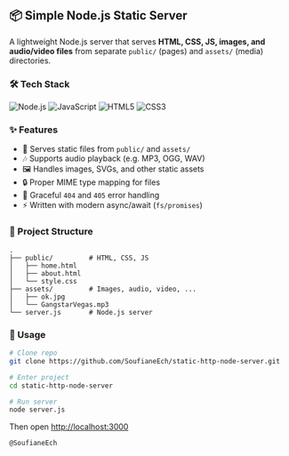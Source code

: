 ## 📦 Simple Node.js Static Server

A lightweight Node.js server that serves **HTML, CSS, JS, images, and audio/video files** from separate `public/` (pages) and `assets/` (media) directories.

### 🛠️ Tech Stack

![Node.js](https://img.shields.io/badge/Node.js-43853D?style=for-the-badge&logo=node.js&logoColor=white)
![JavaScript](https://img.shields.io/badge/JavaScript-F7DF1E?style=for-the-badge&logo=javascript&logoColor=black)
![HTML5](https://img.shields.io/badge/HTML5-E34F26?style=for-the-badge&logo=html5&logoColor=white)
![CSS3](https://img.shields.io/badge/CSS3-1572B6?style=for-the-badge&logo=css3&logoColor=white)


### ✨ Features

* 📂 Serves static files from `public/` and `assets/`
* 🎶 Supports audio playback (e.g. MP3, OGG, WAV)
* 🖼️ Handles images, SVGs, and other static assets
* 🔒 Proper MIME type mapping for files
* 🚫 Graceful `404` and `405` error handling
* ⚡ Written with modern async/await (`fs/promises`)

### 📁 Project Structure

```
.
├── public/         # HTML, CSS, JS
│   ├── home.html
│   ├── about.html
│   └── style.css
├── assets/         # Images, audio, video, ...
│   ├── ok.jpg
│   └── GangstarVegas.mp3
└── server.js       # Node.js server
```

### 🚀 Usage

```bash
# Clone repo
git clone https://github.com/SoufianeEch/static-http-node-server.git

# Enter project
cd static-http-node-server

# Run server
node server.js
```

Then open [http://localhost:3000](http://localhost:3000)


`@SoufianeEch`
